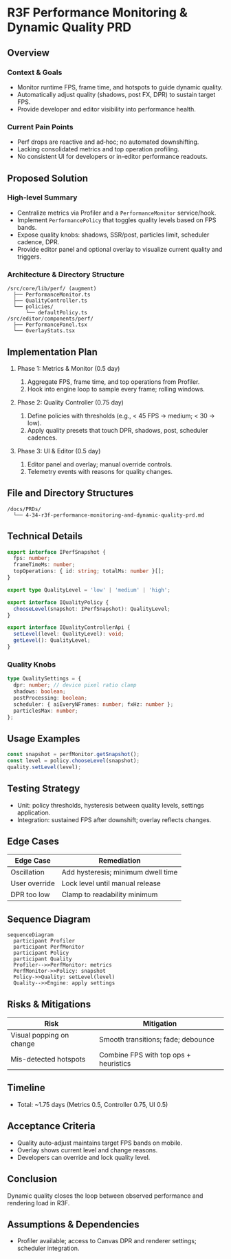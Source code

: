 # R3F Performance Monitoring & Dynamic Quality PRD

## Overview

### Context & Goals

- Monitor runtime FPS, frame time, and hotspots to guide dynamic quality.
- Automatically adjust quality (shadows, post FX, DPR) to sustain target FPS.
- Provide developer and editor visibility into performance health.

### Current Pain Points

- Perf drops are reactive and ad‑hoc; no automated downshifting.
- Lacking consolidated metrics and top operation profiling.
- No consistent UI for developers or in-editor performance readouts.

## Proposed Solution

### High‑level Summary

- Centralize metrics via Profiler and a `PerformanceMonitor` service/hook.
- Implement `PerformancePolicy` that toggles quality levels based on FPS bands.
- Expose quality knobs: shadows, SSR/post, particles limit, scheduler cadence, DPR.
- Provide editor panel and optional overlay to visualize current quality and triggers.

### Architecture & Directory Structure

```
/src/core/lib/perf/ (augment)
  ├── PerformanceMonitor.ts
  ├── QualityController.ts
  └── policies/
      └── defaultPolicy.ts
/src/editor/components/perf/
  ├── PerformancePanel.tsx
  └── OverlayStats.tsx
```

## Implementation Plan

1. Phase 1: Metrics & Monitor (0.5 day)

   1. Aggregate FPS, frame time, and top operations from Profiler.
   2. Hook into engine loop to sample every frame; rolling windows.

2. Phase 2: Quality Controller (0.75 day)

   1. Define policies with thresholds (e.g., < 45 FPS → medium; < 30 → low).
   2. Apply quality presets that touch DPR, shadows, post, scheduler cadences.

3. Phase 3: UI & Editor (0.5 day)

   1. Editor panel and overlay; manual override controls.
   2. Telemetry events with reasons for quality changes.

## File and Directory Structures

```
/docs/PRDs/
  └── 4-34-r3f-performance-monitoring-and-dynamic-quality-prd.md
```

## Technical Details

```ts
export interface IPerfSnapshot {
  fps: number;
  frameTimeMs: number;
  topOperations: { id: string; totalMs: number }[];
}

export type QualityLevel = 'low' | 'medium' | 'high';

export interface IQualityPolicy {
  chooseLevel(snapshot: IPerfSnapshot): QualityLevel;
}

export interface IQualityControllerApi {
  setLevel(level: QualityLevel): void;
  getLevel(): QualityLevel;
}
```

### Quality Knobs

```ts
type QualitySettings = {
  dpr: number; // device pixel ratio clamp
  shadows: boolean;
  postProcessing: boolean;
  scheduler: { aiEveryNFrames: number; fxHz: number };
  particlesMax: number;
};
```

## Usage Examples

```ts
const snapshot = perfMonitor.getSnapshot();
const level = policy.chooseLevel(snapshot);
quality.setLevel(level);
```

## Testing Strategy

- Unit: policy thresholds, hysteresis between quality levels, settings application.
- Integration: sustained FPS after downshift; overlay reflects changes.

## Edge Cases

| Edge Case     | Remediation                        |
| ------------- | ---------------------------------- |
| Oscillation   | Add hysteresis; minimum dwell time |
| User override | Lock level until manual release    |
| DPR too low   | Clamp to readability minimum       |

## Sequence Diagram

```mermaid
sequenceDiagram
  participant Profiler
  participant PerfMonitor
  participant Policy
  participant Quality
  Profiler-->>PerfMonitor: metrics
  PerfMonitor->>Policy: snapshot
  Policy->>Quality: setLevel(level)
  Quality-->>Engine: apply settings
```

## Risks & Mitigations

| Risk                     | Mitigation                            |
| ------------------------ | ------------------------------------- |
| Visual popping on change | Smooth transitions; fade; debounce    |
| Mis-detected hotspots    | Combine FPS with top ops + heuristics |

## Timeline

- Total: ~1.75 days (Metrics 0.5, Controller 0.75, UI 0.5)

## Acceptance Criteria

- Quality auto-adjust maintains target FPS bands on mobile.
- Overlay shows current level and change reasons.
- Developers can override and lock quality level.

## Conclusion

Dynamic quality closes the loop between observed performance and rendering load in R3F.

## Assumptions & Dependencies

- Profiler available; access to Canvas DPR and renderer settings; scheduler integration.
